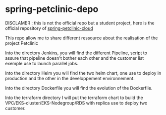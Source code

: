 # spring-petclinic-depo
DISCLAMER : this is not the official repo but a student project, here is the official repository of  <a href="//github.com/spring-petclinic/spring-petclinic-cloud/">spring-petclinic-cloud</a>


This repo allow me to share different ressource about the realisation of the project Petclinic 

Into the directory Jenkins, you will find the different Pipeline, script to assure that pipeline doesn't bother each other and the customer list exemple use to launch parallel jobs.

Into the directory Helm you will find the two helm chart, one use to deploy in production and the other in the developpement environnement.

Into the directory Dockerfile you will find the evolution of the Dockerfile.

Into the terraform directory I will put the terraform chart to build the VPC/EKS-cluster/EKS-Nodegroup/RDS with replica use to deploy two customer. 
